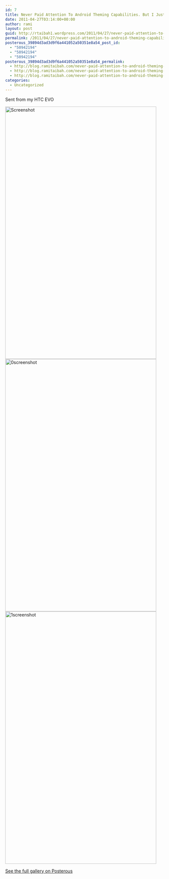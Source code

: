```yaml
---
id: 7
title: Never Paid Attention To Android Theming Capabilities. But I Just Made This. What Do You Think?
date: 2011-04-27T03:14:00+00:00
author: rami
layout: post
guid: http://rtaibah1.wordpress.com/2011/04/27/never-paid-attention-to-android-theming-capabilities-but-i-just-made-this-what-do-you-think
permalink: /2011/04/27/never-paid-attention-to-android-theming-capabilities-but-i-just-made-this-what-do-you-think/
posterous_39894d3ad3d9f6a441052a50351e8a54_post_id:
  - "50942194"
  - "50942194"
  - "50942194"
posterous_39894d3ad3d9f6a441052a50351e8a54_permalink:
  - http://blog.ramitaibah.com/never-paid-attention-to-android-theming-capab
  - http://blog.ramitaibah.com/never-paid-attention-to-android-theming-capab
  - http://blog.ramitaibah.com/never-paid-attention-to-android-theming-capab
categories:
  - Uncategorized
---
```

Sent from my HTC EVO

<div class='p_embed p_image_embed'>
  <img alt="Screenshot" height="800" src="http://getfile2.posterous.com/getfile/files.posterous.com/rtaibah/Nq1tNQAaiXVGN3S1afyz1Iq3UnIQF2huBjKLSC9N9JVw8TyURGSRg7xH935t/ScreenShot" width="480" /><br /> <img alt="0screenshot" height="800" src="http://getfile5.posterous.com/getfile/files.posterous.com/rtaibah/fDJcmNBN0k9maXLmT9furRfkKXZroBBFHjU1C0caqd5D5Yu6PLOzSJjCTZQc/0ScreenShot" width="480" /><br /> <img alt="1screenshot" height="800" src="http://getfile8.posterous.com/getfile/files.posterous.com/rtaibah/bPo3z2nGcHoWiaFGSLbEbndqd7q9UF2WcbxxP4LGVKBMbB1mTDRNimvItG5E/1ScreenShot" width="480" /></p> 
  
  <div class='p_see_full_gallery'>
    <a href="http://blog.ramitaibah.com/never-paid-attention-to-android-theming-capab">See the full gallery on Posterous</a>
  </div>
</div>